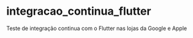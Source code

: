 # integracao_continua_flutter
Teste de integração continua com o Flutter nas lojas da Google e Apple
